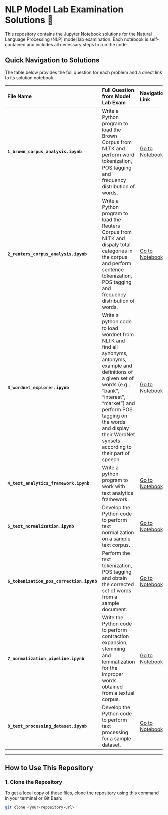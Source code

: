 # NLP Model Lab Examination Solutions 🚀

This repository contains the Jupyter Notebook solutions for the Natural Language Processing (NLP) model lab examination. Each notebook is self-contained and includes all necessary steps to run the code.

## Quick Navigation to Solutions

The table below provides the full question for each problem and a direct link to its solution notebook.

| File Name | Full Question from Model Lab Exam | Navigation Link |
| :--- | :--- | :--- |
| **`1_brown_corpus_analysis.ipynb`** | Write a Python program to load the Brown Corpus from NLTK and perform word tokenization, POS tagging and frequency distribution of words. | [Go to Notebook](./1_brown_corpus_analysis.ipynb) |
| **`2_reuters_corpus_analysis.ipynb`** | Write a Python program to load the Reuters Corpus from NLTK and dispaly total categories in the corpus and perform sentence tokenization, POS tagging and frequency distribution of words. | [Go to Notebook](./2_reuters_corpus_analysis.ipynb) |
| **`3_wordnet_explorer.ipynb`** | Write a python code to load wordnet from NLTK and find all synonyms, antonyms, example and definitions of a given set of words (e.g., “bank”, “interest”, “market”) and perform POS tagging on the words and display their WordNet synsets according to their part of speech. | [Go to Notebook](./3_wordnet_explorer.ipynb) |
| **`4_text_analytics_framework.ipynb`** | Write a python program to work with text analytics framework. | [Go to Notebook](./4_text_analytics_framework.ipynb) |
| **`5_text_normalization.ipynb`** | Develop the Python code to perform text normalization on a sample text corpus. | [Go to Notebook](./5_text_normalization.ipynb) |
| **`6_tokenization_pos_correction.ipynb`** | Perform the text tokenization, POS tagging and obtain the corrected set of words from a sample document. | [Go to Notebook](./6_tokenization_pos_correction.ipynb) |
| **`7_normalization_pipeline.ipynb`** | Write the Python code to perform contraction expansion, stemming and lemmatization for the improper words obtained from a textual corpus. | [Go to Notebook](./7_normalization_pipeline.ipynb) |
| **`8_text_processing_dataset.ipynb`** | Develop the Python code to perform text processing for a sample dataset. | [Go to Notebook](./8_text_processing_dataset.ipynb) |

---
## How to Use This Repository

### 1. Clone the Repository
To get a local copy of these files, clone the repository using this command in your terminal or Git Bash:
```bash
git clone <your-repository-url>
